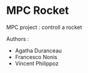 # MPC Rocket
MPC project : controll a rocket

Authors :
* Agatha Duranceau
* Francesco Nonis
* Vincent Philippoz
